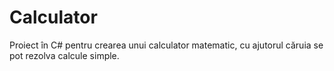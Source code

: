 # Calculator
Proiect în C# pentru crearea unui calculator matematic, cu ajutorul căruia se pot rezolva calcule simple.

